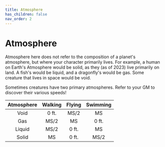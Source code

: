 ```yaml
---
title: Atmosphere
has_children: false
nav_order: 2
---
```


# Atmosphere

Atmosphere here does not refer to the composition of a planet's atmosphere, but where your character primarily lives. For example, a human on Earth's Atmosphere would be solid, as they (as of 2023) live primarily on land. A fish's would be liquid, and a dragonfly's would be gas. Some creature that lives in space would be void.

Sometimes creatures have two primary atmospheres. Refer to your GM to discover their various speeds!

|Atmosphere|Walking|Flying|Swimming|
|:---:|:---:|:---:|:---:|
| Void | 0 ft. | MS/2 | MS |
| Gas | MS/2 | MS | 0 ft. |
| Liquid | MS/2 | 0 ft. | MS |
| Solid | MS | 0 ft. | MS/2 |
